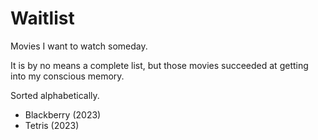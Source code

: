 # Waitlist

Movies I want to watch someday.

It is by no means a complete list, but those movies succeeded at getting into my conscious memory.

Sorted alphabetically.

- Blackberry (2023)
- Tetris (2023)
